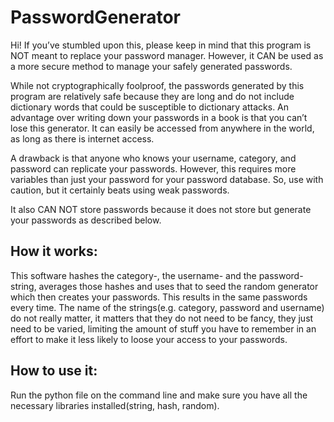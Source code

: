 # PasswordGenerator

Hi! If you’ve stumbled upon this, please keep in mind that this program is NOT meant to replace your password manager. 
However, it CAN be used as a more secure method to manage your safely generated passwords.

While not cryptographically foolproof, the passwords generated by this program are relatively safe because they are long 
and do not include dictionary words that could be susceptible to dictionary attacks. An advantage over writing down your 
passwords in a book is that you can’t lose this generator. It can easily be accessed from anywhere in the world, as long 
as there is internet access.

A drawback is that anyone who knows your username, category, and password can replicate your passwords. However, this 
requires more variables than just your password for your password database. So, use with caution, but it certainly beats 
using weak passwords.

It also CAN NOT store passwords because it does not store but generate your passwords as described below.

## How it works:
This software hashes the category-, the username- and the password-string, averages those hashes and uses that
to seed the random generator which then creates your passwords. This results in the same passwords every time. 
The name of the strings(e.g. category, password and username) do not really matter, it matters that they do not 
need to be fancy, they just need to be varied, limiting the amount of stuff you have to remember in an effort to
make it less likely to loose your access to your passwords.

## How to use it:
Run the python file on the command line and make sure you have all the necessary libraries installed(string, hash, random).
